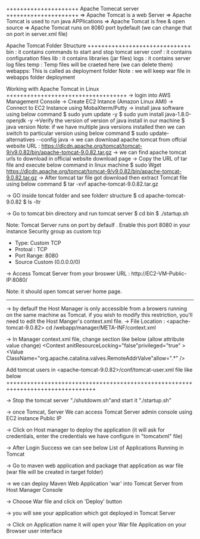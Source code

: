 +++++++++++++++++++++
Apache Tomecat server
+++++++++++++++++++++
=> Apache Tomcat is a web Server 
=> Apache Tomcat is used to run java APPlications
=> Apache Tomcat is free & open source 
=> Apache Tomcat runs on 8080 port bydefault (we can change that on port in server.xml file)

Apache Tomcat Folder Structure
++++++++++++++++++++++++++++++
bin  : it contains commands to start and stop tomcat server 
conf : it contains configuration files 
lib  : it contains libraries (jar files)
logs : it contains server log files 
temp : Temp files will be craeted here (we can delete them)
webapps: This is called as deployment folder 
Note : we will keep war file in webapps folder deployment 

Working with Apache Tomcat in Linux
+++++++++++++++++++++++++++++++++++
-> login into AWS Management Console 
-> Create EC2 Intance (Amazon Linux AMI)
-> Connect to EC2 Instance using MobaXterm/Putty
-> install java software using below command
        $ sudo yum update -y
	$ sudo yum install java-1.8.0-openjdk -y
->Verify the version of version of java install in our machine 
        $ java version 
Note: if we have multiple java versions installed then we can switch to particular version using below command 
        $ sudo update-alternatives --config java
-> we can download apache tomcat from offcial website 
     URL : https://dlcdn.apache.org/tomcat/tomcat-9/v9.0.82/bin/apache-tomcat-9.0.82.tar.gz
-> we can find apache tomcat urls to download in official website download page 
-> Copy the URL of tar file and execute below command in linux machine 
        $ sudo Wget https://dlcdn.apache.org/tomcat/tomcat-9/v9.0.82/bin/apache-tomcat-9.0.82.tar.gz
-> After tomcat tar file got download then extract Tomcat file using below command 
       $ tar -xvf apache-tomcat-9.0.82.tar.gz

-> GO inside toncat folder and see folderr structure
        $ cd apache-tomcat-9.0.82 
        $ ls -ltr

-> Go to tomcat bin directory and run tomcat server
        $ cd bin 
	$ ./startup.sh

Note: Tomcat Server runs on port by defaulf . Enable this port 8080 in your instance  Security group as custom tcp 
 * Type: Custom TCP
 * Protoal : TCP
 * Port Range: 8080
 * Source Custom (0.0.0.0/0)

 -> Access Tomcat Server from your broswer 
      URL : http://EC2-VM-Public-IP:8080/

Note: it should open tomcat server home page.

-----------------------------------------------------------------------------------------------------------------------

-> by defaulf the Host Manager is only accessible from a browers running on the same machine as Tomcat. if you wish to modify this restriction, you'll need to edit the Host Manger's context.xml file.
-> File Location : <apache-tomcat-9.0.82> cd /webapp/manager/META-INF/context.xml

-> In Manager context.xml file, change <Value> section like below (allow attribute value change)
   <Context anitResourceLocking="false"privileged="true" >
       <Value ClassName="org.apache.catalina.valves.RemoteAddrValve"allow=".*" />
    </context>

Add tomcat users in <apache-tomcat-9.0.82>/conf/tomcat-user.xml file like below   
++++++++++++++++++++++++++++++++++++++++++++++++++++++++++++++++++++++++++++++++
<role rolename="manager-gui"/>
<user username="tomcat" password="s3cret" roles="manager-gui"/>
<role rolename="admin-gui"/>
<user username="tomcat" password="s3cret" roles="admin-gui"/>

-> Stop the tomcat server "./shutdowm.sh"and start it "./startup.sh"

-> once Tomcat, Server We can access Tomcat Server admin console using EC2 instance Public IP 

-> Click on Host manager to deploy the application (it will ask for credentials, enter the credentials we have configure in "tomcatxml" file) 

-> After Login Success we can see below List of Applications Running in Tomcat 

-> Go to maven web application and package that application as war file (war file will be created in target folder)

-> we can deploy Maven Web Application 'war' into Tomcat Server from Host Manager Console 

-> Choose War file and click on 'Deploy' button 

-> you will see your application which got deployed in Tomcat Server 

-> Click on Application name it will open your War file Application on your Browser user interface